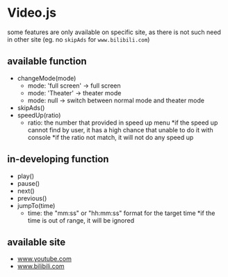 # Video.js

some features are only available on specific site, as there is not such need in other site (eg. no `skipAds` for `www.bilibili.com`)

## available function

- changeMode(mode)
    - mode: 'full screen' -> full screen
    - mode: 'Theater' -> theater mode
    - mode: null -> switch between normal mode and theater mode
- skipAds()
- speedUp(ratio)
    - ratio: the number that provided in speed up menu
    *if the speed up cannot find by user, it has a high chance that unable to do it with console
    *if the ratio not match, it will not do any speed up

## in-developing function

- play()
- pause()
- next()
- previous()
- jumpTo(time)
    - time: the "mm:ss" or "hh:mm:ss" format for the target time
    *if the time is out of range, it will be ignored

## available site
- www.youtube.com
- www.bilibili.com
